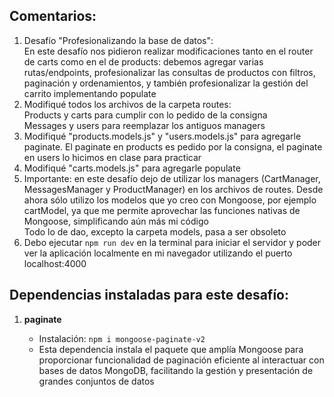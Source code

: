 ## Comentarios:

1. Desafío "Profesionalizando la base de datos": <br>
   En este desafío nos pidieron realizar modificaciones tanto en el router de carts como en el de products: debemos agregar varias rutas/endpoints, profesionalizar las consultas de productos con filtros, paginación y ordenamientos, y también profesionalizar la gestión del carrito implementando populate
2. Modifiqué todos los archivos de la carpeta routes: <br>
   Products y carts para cumplir con lo pedido de la consigna <br>
   Messages y users para reemplazar los antiguos managers
3. Modifiqué "products.models.js" y "users.models.js" para agregarle paginate. El paginate en products es pedido por la consigna, el paginate en users lo hicimos en clase para practicar
4. Modifiqué "carts.models.js" para agregarle populate
5. Importante: en este desafío dejo de utilizar los managers (CartManager, MessagesManager y ProductManager) en los archivos de routes. Desde ahora sólo utilizo los modelos que yo creo con Mongoose, por ejemplo cartModel, ya que me permite aprovechar las funciones nativas de Mongoose, simplificando aún más mi código <br>
   Todo lo de dao, excepto la carpeta models, pasa a ser obsoleto
6. Debo ejecutar `npm run dev` en la terminal para iniciar el servidor y poder ver la aplicación localmente en mi navegador utilizando el puerto localhost:4000


## Dependencias instaladas para este desafío:

1. **paginate**

   - Instalación: `npm i mongoose-paginate-v2`
   - Esta dependencia instala el paquete que amplía Mongoose para proporcionar funcionalidad de paginación eficiente al interactuar con bases de datos MongoDB, facilitando la gestión y presentación de grandes conjuntos de datos